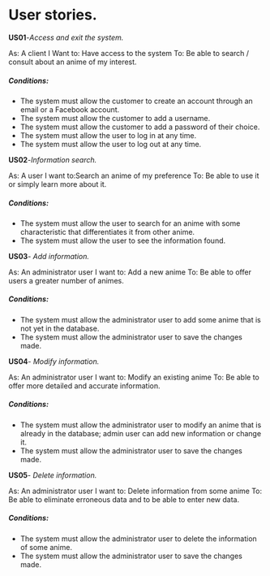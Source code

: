 # User stories.

**US01**-*Access and exit the system.*

As: A client  I Want to: Have access to the system To: Be able to search / consult about an anime of my interest.

##### Conditions:
- The system must allow the customer to create an account through an email or a Facebook account.
- The system must allow the customer to add a username.
- The system must allow the customer to add a password of their choice.
- The system must allow the user to log in at any time.
- The system must allow the user to log out at any time. 

**US02**-*Information search.*

As: A user I want to:Search an anime of my preference To: Be able to use it or simply learn more about it.

##### Conditions:
- The system must allow the user to search for an anime with some characteristic that differentiates it from other anime.
- The system must allow the user to see the information found.

**US03**- *Add information.*

As: An administrator user I want to: Add a new anime To: Be able to offer users a greater number of animes.

##### Conditions:
- The system must allow the administrator user to add some anime that is not yet in the database.
- The system must allow the administrator user to save the changes made.

**US04**- *Modify information.*

As: An administrator user I want to: Modify an existing anime To: Be able to offer more detailed and accurate information.

##### Conditions:
- The system must allow the administrator user to modify an anime that is already in the database; admin user can add new information or change it.
- The system must allow the administrator user to save the changes made.

**US05**- *Delete information.*

As: An administrator user I want to: Delete information from some anime To: Be able to eliminate erroneous data and to be able to enter new data.

##### Conditions:
- The system must allow the administrator user to delete the information of some anime.
- The system must allow the administrator user to save the changes made.
